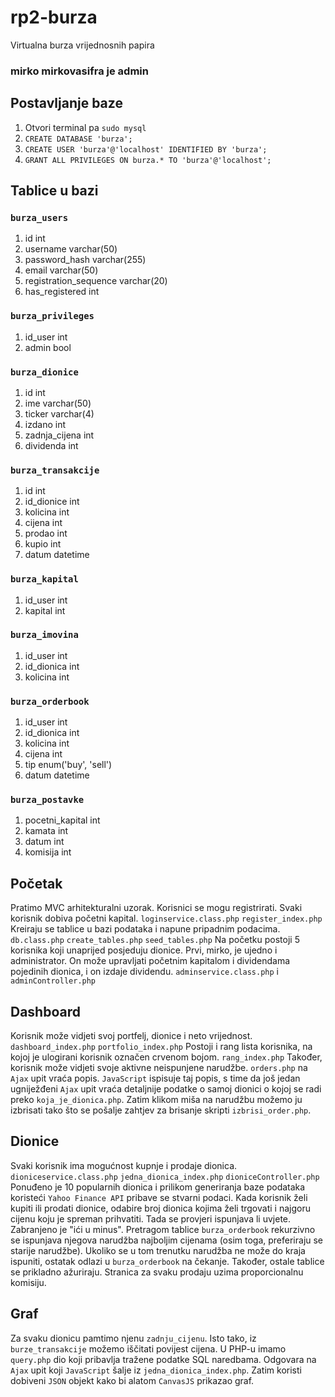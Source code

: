 # rp2-burza

Virtualna burza vrijednosnih papira

### mirko mirkovasifra je admin

## Postavljanje baze

1. Otvori terminal pa `sudo mysql`
2. `CREATE DATABASE 'burza';`
3. `CREATE USER 'burza'@'localhost' IDENTIFIED BY 'burza';`
4. `GRANT ALL PRIVILEGES ON burza.* TO 'burza'@'localhost';`

## Tablice u bazi

### `burza_users`

1. id int
2. username varchar(50)
3. password_hash varchar(255)
4. email varchar(50)
5. registration_sequence varchar(20)
6. has_registered int

### `burza_privileges`

1. id_user int
2. admin bool

### `burza_dionice`

1. id int
2. ime varchar(50)
3. ticker varchar(4)
4. izdano int
5. zadnja_cijena int
6. dividenda int

### `burza_transakcije`

1. id int
2. id_dionice int
3. kolicina int
4. cijena int
5. prodao int
6. kupio int
7. datum datetime

### `burza_kapital`

1. id_user int
2. kapital int

### `burza_imovina`

1. id_user int
2. id_dionica int
3. kolicina int

### `burza_orderbook`

1. id_user int
2. id_dionica int
3. kolicina int
4. cijena int
5. tip enum('buy', 'sell')
6. datum datetime

### `burza_postavke`

1. pocetni_kapital int
2. kamata int
3. datum int
4. komisija int

## Početak

Pratimo MVC arhitekturalni uzorak.
Korisnici se mogu registrirati. Svaki korisnik dobiva početni kapital. `loginservice.class.php` `register_index.php`
Kreiraju se tablice u bazi podataka i napune pripadnim podacima. `db.class.php` `create_tables.php` `seed_tables.php`
Na početku postoji 5 korisnika koji unaprijed posjeduju dionice. Prvi, mirko, je ujedno i administrator.
On može upravljati početnim kapitalom i dividendama pojedinih dionica, i on izdaje dividendu. `adminservice.class.php` i `adminController.php`

## Dashboard

Korisnik može vidjeti svoj portfelj, dionice i neto vrijednost. `dashboard_index.php` `portfolio_index.php`
Postoji i rang lista korisnika, na kojoj je ulogirani korisnik označen crvenom bojom. `rang_index.php`
Također, korisnik može vidjeti svoje aktivne neispunjene narudžbe. `orders.php` na `Ajax` upit vraća popis.
`JavaScript` ispisuje taj popis, s time da još jedan ugniježđeni `Ajax` upit vraća detaljnije podatke o samoj dionici o kojoj se radi preko `koja_je_dionica.php`.
Zatim klikom miša na narudžbu možemo ju izbrisati tako što se pošalje zahtjev za brisanje skripti `izbrisi_order.php`.

## Dionice

Svaki korisnik ima mogućnost kupnje i prodaje dionica. `dioniceservice.class.php` `jedna_dionica_index.php` `dioniceController.php`
Ponuđeno je 10 popularnih dionica i prilikom generiranja baze podataka koristeći `Yahoo Finance API` pribave se stvarni podaci.
Kada korisnik želi kupiti ili prodati dionice, odabire broj dionica kojima želi trgovati i najgoru cijenu koju je spreman prihvatiti.
Tada se provjeri ispunjava li uvjete. Zabranjeno je "ići u minus".
Pretragom tablice `burza_orderbook` rekurzivno se ispunjava njegova narudžba najboljim cijenama (osim toga, preferiraju se starije narudžbe).
Ukoliko se u tom trenutku narudžba ne može do kraja ispuniti, ostatak odlazi u `burza_orderbook` na čekanje.
Također, ostale tablice se prikladno ažuriraju.
Stranica za svaku prodaju uzima proporcionalnu komisiju.

## Graf

Za svaku dionicu pamtimo njenu `zadnju_cijenu`. Isto tako, iz `burze_transakcije` možemo iščitati povijest cijena.
U PHP-u imamo `query.php` dio koji pribavlja tražene podatke SQL naredbama. 
Odgovara na `Ajax` upit koji `JavaScript` šalje iz `jedna_dionica_index.php`.
Zatim koristi dobiveni `JSON` objekt kako bi alatom `CanvasJS` prikazao graf.
